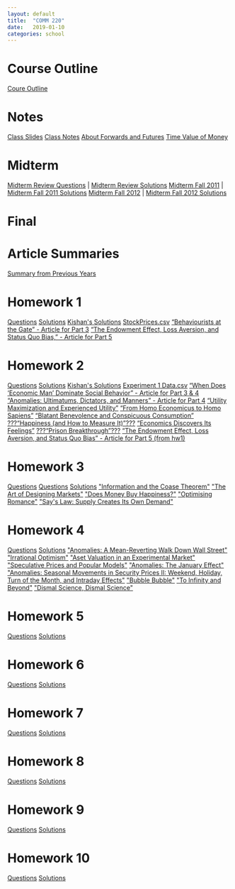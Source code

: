```yaml
---
layout: default
title:  "COMM 220"
date:   2019-01-10 
categories: school
---
```


<h1>Course Outline</h1>
<a href="https://docs.google.com/uc?id=19ZnckEXjw3NUDjkLXe3rloMo1RezrD8T">Coure Outline</a>

<h1>Notes</h1>
<a href="https://docs.google.com/uc?id=1jNfvoUAjqUl1MXEBBJ5ngEGg-4CwgXIU">Class Slides</a>  
<a href="https://docs.google.com/uc?id=1ffF2WqViwrgaymQFPKTD45sM8zkm3YoY">Class Notes</a>  
<a href="https://docs.google.com/uc?id=1tMp_8ldcbNx-SXfeR_q4gCJnru2UELdW">About Forwards and Futures</a>  
<a href="https://docs.google.com/uc?id=13byaUpn6mGxF5PDMs9MrC1_EJ5onE41d">Time Value of Money</a>  

<h1>Midterm</h1>
<a href="https://docs.google.com/uc?id=1Lf5W3n1vZ4ZxHGqHw9fz1dhzRUjGX0OJ">Midterm Review Questions</a> |
<a href="https://docs.google.com/uc?id=1TxQyoHUSNsKYWTenABp0Qyq4q31huyNj">Midterm Review Solutions</a>  
<a href="https://drive.google.com/open?id=1px4TQUS9SY0HOEfuO4AfSS_ztdNV5ByV">Midterm Fall 2011</a> | <a href="https://drive.google.com/open?id=1zbTP9cniFQiYP80ZDRAFpViD7gULraNm">Midterm Fall 2011 Solutions</a>  
<a href="https://drive.google.com/open?id=12MMm_Jm5ODPnCwXNXZzcH8iQq5O5K2n7">Midterm Fall 2012</a> | <a href="https://drive.google.com/open?id=112iHmHCPPpEJH5u8oyEuN4MaGz0yDZTQ">Midterm Fall 2012 Solutions</a>

<h1>Final</h1>

<h1>Article Summaries</h1>
<a href="https://docs.google.com/document/d/1J6VAVL5hgNO6VpuDHaPu745G-0EMvoOHYD7XINc3t4U/edit?fbclid=IwAR02JUf_QfI89zWCF-eKcW6FqnJB0IHVRJxqKc-8qRLFa-8yPw5S5eOiNlA#heading=h.t1n1yhnkdahn">Summary from Previous Years</a>
  
<h1>Homework 1</h1>
<a href="https://docs.google.com/uc?id=1iLxaIGKshhVT8k1oT2lZakPiQe13KcEd">Questions</a>  
<a href="https://docs.google.com/uc?id=1ewHTcPedtPaQzAgMI9rKjRFapkKpF37K">Solutions</a>  
<a href="https://docs.google.com/document/d/1Zgf_dqg-vfPrmz3QEDPbxmdszZtRnUxpmOJuM0Fc1sM/edit#heading=h.s91azbyrd1f">Kishan's Solutions</a>   
<a href="https://docs.google.com/uc?id=18gPKYu5dg2LCkC07UZ2ZtIdLvSYydlal">StockPrices.csv</a>  
<a href="https://docs.google.com/uc?id=1k-XPRbqRskjMwV591Piuxg-DiVxBckEu">“Behaviourists at the Gate” - Article for Part 3</a>  
<a href="https://docs.google.com/uc?id=1mcuNC3sKhNkm2RDnWky3npygczIITo7-">“The Endowment Effect, Loss Aversion, and Status Quo Bias,” - Article for Part 5</a>

<h1>Homework 2</h1>
<a href="https://docs.google.com/uc?id=1XfDoMpvXpL_lEy0F2TAUEGM0-ZohS8Jj">Questions</a>  
<a href="https://docs.google.com/uc?id=13N0K9GBl7YkIllxVVrC6LmT0O0ffmKmh">Solutions</a>  
<a href="https://docs.google.com/document/d/1Zgf_dqg-vfPrmz3QEDPbxmdszZtRnUxpmOJuM0Fc1sM/edit#heading=h.p3zzib6qgu4j">Kishan's Solutions</a>  
<a href="https://docs.google.com/uc?id=1ae0MpdJobmdLwqljMJx2G3DzZR2Sk_Su">Experiment 1 Data.csv</a>  
<a href="https://docs.google.com/uc?id=1pljyA2kGMe18jpTG5DjqQC0dvUczsBRp">“When Does ‘Economic Man’ Dominate Social Behavior” - Article for Part 3 & 4</a>  
<a href="https://docs.google.com/uc?id=1O_GrfHgS2czxE1MpiG7MFL8r7ZYByvVI">“Anomalies: Ultimatums, Dictators, and Manners” - Article for Part 4</a>  
<a href="https://drive.google.com/open?id=1N8JDZDAeaE9D8-_3wpeA763cGrcm-r3a">“Utility Maximization and Experienced Utility”</a>  
<a href="https://drive.google.com/open?id=13qc1IrY2GiXr_nACZpg9CtSZmp1YdkBv">“From Homo Economicus to Homo Sapiens”</a>  
<a href="https://drive.google.com/open?id=1EB-DpRPPkm5iL24q24-dNgSmghrj6Cah">“Blatant Benevolence and Conspicuous Consumption”</a>  
<a href="">???“Happiness (and How to Measure It)”???</a>  
<a href="https://drive.google.com/open?id=1O3vChvTGL-8OFuBdUt8ETFNCRV8HH8Xc">“Economics Discovers Its Feelings”</a>  
<a href="">???“Prison Breakthrough”???</a>  
<a href="https://docs.google.com/uc?id=1mcuNC3sKhNkm2RDnWky3npygczIITo7-">“The Endowment Effect, Loss Aversion, and Status Quo Bias” - Article for Part 5 (from hw1)</a>  

<h1>Homework 3</h1>
<a href="">Questions</a>  
<a href="https://docs.google.com/uc?id=1dx9YOOiqBQ38OqEmY6ae9YWrNFII1AP5">Questions</a>
<a href="https://docs.google.com/uc?id=1jOiE0s4n1hAQRfgq5426-0y9tykEKRnY">Solutions</a>
<a href="">"Information and the Coase Theorem"</a>
<a href="">"The Art of Designing Markets"</a>
<a href="">"Does Money Buy Happiness?"</a>
<a href="">"Optimising Romance"</a>
<a href="">"Say's Law: Supply Creates Its Own Demand"</a>

<h1>Homework 4</h1>
<a href="https://docs.google.com/uc?id=1Hb6jipiD9iHnGM0QtwpVOHpsE2GrtSBk">Questions</a>  
<a href="https://docs.google.com/uc?id=1irbvHQ63512rCwxR6-T3XdDaJUXwsn6G">Solutions</a>  
<a href="">"Anomalies: A Mean-Reverting Walk Down Wall Street"</a>
<a href="">"Irrational Optimism"</a>
<a href="">"Aset Valuation in an Experimental Market"</a>
<a href="">"Speculative Prices and Popular Models"</a>
<a href="">"Anomalies: The January Effect"</a>
<a href="">"Anomalies: Seasonal Movements in Security Prices II: Weekend, Holiday, Turn of the Month, and Intraday Effects"</a>
<a href="">"Bubble Bubble"</a>
<a href="">"To Infinity and Beyond"</a>
<a href="">"Dismal Science, Dismal Science"</a>


<h1>Homework 5</h1>
<a href="">Questions</a>  
<a href="https://docs.google.com/uc?id=1XabtDc86j_q9QLbIT_5rZEIDCKUATdu2">Solutions</a>  

<h1>Homework 6</h1>
<a href="">Questions</a>  
<a href="https://docs.google.com/uc?id=1Lug_IQ2L5ZPezwu4wg-kz6u_MKqhGbPg">Solutions</a>  

<h1>Homework 7</h1>
<a href="">Questions</a>  
<a href="https://docs.google.com/uc?id=1nBemLgeAIZP2jKpsIYpji78emx16w4fK">Solutions</a>  

<h1>Homework 8</h1>
<a href="">Questions</a>  
<a href="https://docs.google.com/uc?id=1OYnOCjfEhRfaXfJGt65OzZPp6o94IQAR">Solutions</a>  

<h1>Homework 9</h1>
<a href="">Questions</a>  
<a href="https://docs.google.com/uc?id=1ajP4dYo8U8vCf9q5xnnQAi9dgh1EykvY">Solutions</a>  

<h1>Homework 10</h1>
<a href="">Questions</a>  
<a href="">Solutions</a>
